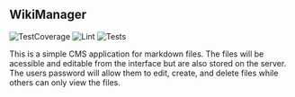 ## WikiManager
![TestCoverage](https://img.shields.io/badge/TestCoverage-73.9%25-brightgreen)
![Lint](https://github.com/idugan100/WikiManager/actions/workflows/lint.yml/badge.svg)
![Tests](https://github.com/idugan100/WikiManager/actions/workflows/test.yml/badge.svg)

This is a simple CMS application for markdown files. The files will be acessible and editable from the interface but are also stored on the server. The users password will allow them to edit, create, and delete files while others can only view the files.

